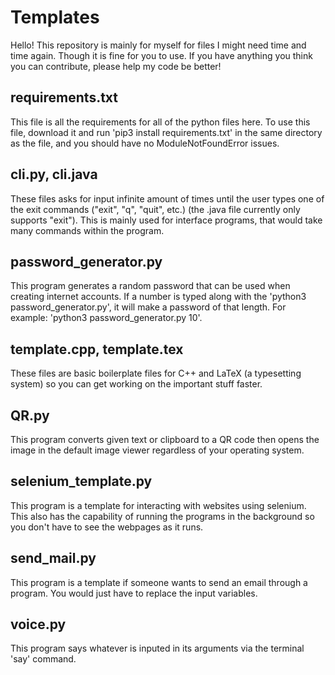 # Templates

Hello! This repository is mainly for myself for files I might need time and time again. Though it is fine for you to use. If you have anything you think you can contribute, please help my code be better!

## requirements.txt
This file is all the requirements for all of the python files here. To use this file, download it and run 'pip3 install requirements.txt' in the same directory as the file, and you should have no ModuleNotFoundError issues.

## cli.py, cli.java
These files asks for input infinite amount of times until the user types one of the exit commands ("exit", "q", "quit", etc.) (the .java file currently only supports "exit"). This is mainly used for interface programs, that would take many commands within the program. 

## password_generator.py
This program generates a random password that can be used when creating internet accounts. If a number is typed along with the 'python3 password_generator.py', it will make a password of that length. For example: 'python3 password_generator.py 10'.

## template.cpp, template.tex
These files are basic boilerplate files for C++ and LaTeX (a typesetting system) so you can get working on the important stuff faster.

## QR.py
This program converts given text or clipboard to a QR code then opens the image in the default image viewer regardless of your operating system.
    
## selenium_template.py
This program is a template for interacting with websites using selenium. This also has the capability of running the programs in the background so you don't have to see the webpages as it runs.

## send_mail.py
This program is a template if someone wants to send an email through a program. You would just have to replace the input variables.

## voice.py
This program says whatever is inputed in its arguments via the terminal 'say' command.